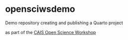# opensciwsdemo

Demo repository creating and publishing a Quarto project

as part of the [CAIS Open Science Workshop](https://github.com/wuqui/opensciws)
